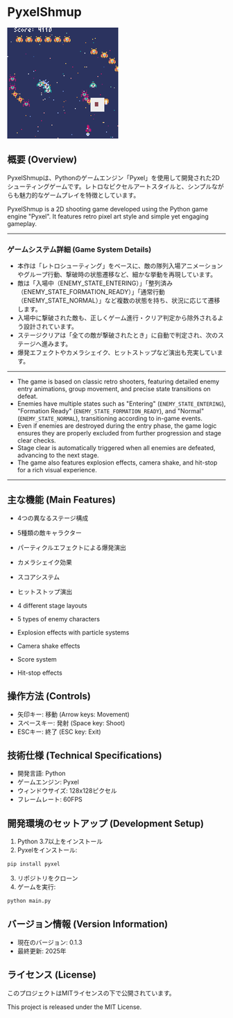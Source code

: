 # PyxelShmup


<img src="./GitResource/pyxel-20250713-212831.gif">

## 概要 (Overview)
PyxelShmupは、Pythonのゲームエンジン「Pyxel」を使用して開発された2Dシューティングゲームです。レトロなピクセルアートスタイルと、シンプルながらも魅力的なゲームプレイを特徴としています。

PyxelShmup is a 2D shooting game developed using the Python game engine "Pyxel". It features retro pixel art style and simple yet engaging gameplay.

---

### ゲームシステム詳細 (Game System Details)

- 本作は「レトロシューティング」をベースに、敵の隊列入場アニメーションやグループ行動、撃破時の状態遷移など、細かな挙動を再現しています。
- 敵は「入場中（ENEMY_STATE_ENTERING）」「整列済み（ENEMY_STATE_FORMATION_READY）」「通常行動（ENEMY_STATE_NORMAL）」など複数の状態を持ち、状況に応じて遷移します。
- 入場中に撃破された敵も、正しくゲーム進行・クリア判定から除外されるよう設計されています。
- ステージクリアは「全ての敵が撃破されたとき」に自動で判定され、次のステージへ進みます。
- 爆発エフェクトやカメラシェイク、ヒットストップなど演出も充実しています。

---

- The game is based on classic retro shooters, featuring detailed enemy entry animations, group movement, and precise state transitions on defeat.
- Enemies have multiple states such as "Entering" (`ENEMY_STATE_ENTERING`), "Formation Ready" (`ENEMY_STATE_FORMATION_READY`), and "Normal" (`ENEMY_STATE_NORMAL`), transitioning according to in-game events.
- Even if enemies are destroyed during the entry phase, the game logic ensures they are properly excluded from further progression and stage clear checks.
- Stage clear is automatically triggered when all enemies are defeated, advancing to the next stage.
- The game also features explosion effects, camera shake, and hit-stop for a rich visual experience.

---

## 主な機能 (Main Features)
- 4つの異なるステージ構成
- 5種類の敵キャラクター
- パーティクルエフェクトによる爆発演出
- カメラシェイク効果
- スコアシステム
- ヒットストップ演出

- 4 different stage layouts
- 5 types of enemy characters
- Explosion effects with particle systems
- Camera shake effects
- Score system
- Hit-stop effects

## 操作方法 (Controls)
- 矢印キー: 移動 (Arrow keys: Movement)
- スペースキー: 発射 (Space key: Shoot)
- ESCキー: 終了 (ESC key: Exit)

## 技術仕様 (Technical Specifications)
- 開発言語: Python
- ゲームエンジン: Pyxel
- ウィンドウサイズ: 128x128ピクセル
- フレームレート: 60FPS

## 開発環境のセットアップ (Development Setup)
1. Python 3.7以上をインストール
2. Pyxelをインストール:
```bash
pip install pyxel
```
3. リポジトリをクローン
4. ゲームを実行:
```bash
python main.py
```

## バージョン情報 (Version Information)
- 現在のバージョン: 0.1.3
- 最終更新: 2025年

## ライセンス (License)
このプロジェクトはMITライセンスの下で公開されています。

This project is released under the MIT License.
